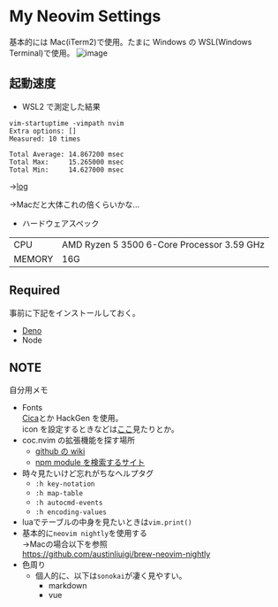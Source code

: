 # My Neovim Settings

基本的には Mac(iTerm2)で使用。たまに Windows の WSL(Windows Terminal)で使用。
![image](https://github.com/ukiuki-engineer/nvim/assets/101523180/3aebf65a-4200-43fb-a921-b2eac3eb585c)

## 起動速度

- WSL2 で測定した結果

```
vim-startuptime -vimpath nvim
Extra options: []
Measured: 10 times

Total Average: 14.867200 msec
Total Max:     15.265000 msec
Total Min:     14.627000 msec
```

→[log](https://github.com/ukiuki-engineer/nvim/blob/master/vim-startuptime.log)

→Macだと大体これの倍くらいかな...

- ハードウェアスペック

|        |                                            |
| ------ | ------------------------------------------ |
| CPU    | AMD Ryzen 5 3500 6-Core Processor 3.59 GHz |
| MEMORY | 16G                                        |

## Required

事前に下記をインストールしておく。

- [Deno](https://deno.com/)
- Node

## NOTE

自分用メモ

- Fonts  
  [Cica](https://github.com/miiton/Cica/releases/download/v5.0.3/Cica_v5.0.3.zip)とか HackGen を使用。  
  icon を設定するときなどは[ここ](https://www.nerdfonts.com/cheat-sheet)見たりとか。
- coc.nvim の拡張機能を探す場所
    - [github の wiki](https://github.com/neoclide/coc.nvim/wiki/Using-coc-extensions#implemented-coc-extensions)
    - [npm module を検索するサイト](https://www.npmjs.com/search?q=keywords%3Acoc.nvim)
- 時々見たいけど忘れがちなヘルプタグ
    - `:h key-notation`
    - `:h map-table`
    - `:h autocmd-events`
    - `:h encoding-values`
- luaでテーブルの中身を見たいときは`vim.print()`
- 基本的に`neovim nightly`を使用する  
→Macの場合以下を参照  
https://github.com/austinliuigi/brew-neovim-nightly
- 色周り
    - 個人的に、以下は`sonokai`が凄く見やすい。
        - markdown
        - vue
